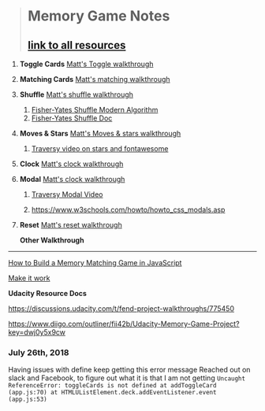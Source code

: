># Memory Game Notes
>## [link to all resources](https://www.one-tab.com/page/CNHfXzB8TAuORpzCbjk45Q)
1. **Toggle Cards**
[Matt's Toggle walkthrough](https://matthewcranford.com/memory-game-walkthrough-part-2-toggling-cards/)




2. **Matching Cards**
[Matt's matching walkthrough](https://matthewcranford.com/memory-game-walkthrough-part-3-matching-pairs/)






3. **Shuffle**
[Matt's shuffle walkthrough](https://matthewcranford.com/memory-game-walkthrough-part-4-shuffling-decks/)

    1.   [Fisher-Yates Shuffle Modern Algorithm ](https://www.youtube.com/watch?v=tLxBwSL3lPQ)
    2. [Fisher-Yates Shuffle Doc](https://bost.ocks.org/mike/shuffle/)




4. **Moves & Stars**
[Matt's Moves & stars walkthrough](https://matthewcranford.com/memory-game-walkthrough-part-5-moves-stars/)

    1.   [Traversy video on stars and fontawesome](https://www.youtube.com/watch?v=u3rylF3y3og)




5. **Clock**
[Matt's clock walkthrough](https://matthewcranford.com/memory-game-walkthrough-part-6-the-clock/)



6. **Modal**
    [Matt's clock walkthrough](https://matthewcranford.com/memory-game-walkthrough-part-7-making-a-modal/)

    1. [Traversy Modal Video](https://www.youtube.com/watch?v=6ophW7Ask_0)

    2. https://www.w3schools.com/howto/howto_css_modals.asp



7. **Reset**
[Matt's reset walkthrough](https://matthewcranford.com/memory-game-walkthrough-part-8-putting-it-all-together/)




    **Other Walkthrough**
  _______________________________________________________________________

  [How to Build a Memory Matching Game in JavaScript](https://scotch.io/tutorials/how-to-build-a-memory-matching-game-in-javascript#3-moves)

  [Make it work](https://ddwriteme.wordpress.com/2018/03/31/card-matching-game-solution-walkthrough/)


**Udacity Resource Docs**

https://discussions.udacity.com/t/fend-project-walkthroughs/775450

https://www.diigo.com/outliner/fii42b/Udacity-Memory-Game-Project?key=dwj0y5x9cw

### July 26th, 2018
Having issues with define
keep getting this error message
Reached out on slack and Facebook, to figure out what it is that I am not getting 
`Uncaught ReferenceError: toggleCards is not defined
    at addToggleCard (app.js:70)
    at HTMLUListElement.deck.addEventListener.event (app.js:53)`